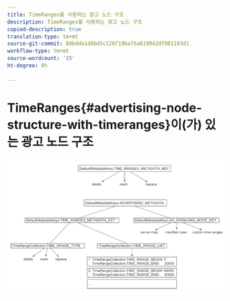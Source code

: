 ```yaml
---
title: TimeRanges를 사용하는 광고 노드 구조
description: TimeRanges를 사용하는 광고 노드 구조
copied-description: true
translation-type: tm+mt
source-git-commit: 89bdda1d4bd5c126f19ba75a819942df901183d1
workflow-type: tm+mt
source-wordcount: '15'
ht-degree: 0%

---
```



# TimeRanges{#advertising-node-structure-with-timeranges}이(가) 있는 광고 노드 구조

<!--<a id="fig_CD71214FBF8945729FC34CD2F0047EF8"></a>-->

![](assets/psdk_ad-node-structure_web.png)

